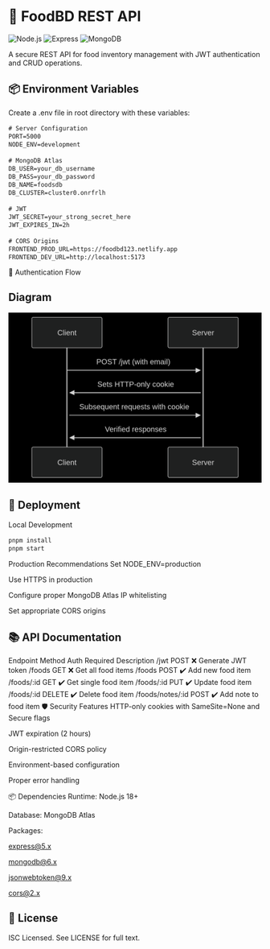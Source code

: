 # 🍔 FoodBD REST API

![Node.js](https://img.shields.io/badge/Node.js-18+-339933?logo=node.js&logoColor=white)
![Express](https://img.shields.io/badge/Express-5.x-000000?logo=express&logoColor=white)
![MongoDB](https://img.shields.io/badge/MongoDB-6.0+-47A248?logo=mongodb&logoColor=white)

A secure REST API for food inventory management with JWT authentication and CRUD operations.

 ## 📦 Environment Variables
Create a .env file in root directory with these variables:

```env
# Server Configuration
PORT=5000
NODE_ENV=development

# MongoDB Atlas
DB_USER=your_db_username
DB_PASS=your_db_password
DB_NAME=foodsdb
DB_CLUSTER=cluster0.onrfrlh

# JWT
JWT_SECRET=your_strong_secret_here
JWT_EXPIRES_IN=2h

# CORS Origins
FRONTEND_PROD_URL=https://foodbd123.netlify.app
FRONTEND_DEV_URL=http://localhost:5173
```
🔐 Authentication Flow

## Diagram
![alt text](server.png)

## 🚀 Deployment
Local Development
```bash
pnpm install
pnpm start
```
Production Recommendations
Set NODE_ENV=production

Use HTTPS in production

Configure proper MongoDB Atlas IP whitelisting

Set appropriate CORS origins

## 📚 API Documentation
Endpoint	Method	Auth Required	Description
/jwt	POST	❌	Generate JWT token
/foods	GET	❌	Get all food items
/foods	POST	✔️	Add new food item
/foods/:id	GET	✔️	Get single food item
/foods/:id	PUT	✔️	Update food item
/foods/:id	DELETE	✔️	Delete food item
/foods/notes/:id	POST	✔️	Add note to food item
🛡️ Security Features
HTTP-only cookies with SameSite=None and Secure flags

JWT expiration (2 hours)

Origin-restricted CORS policy

Environment-based configuration

Proper error handling

📦 Dependencies
Runtime: Node.js 18+

Database: MongoDB Atlas

Packages:

express@5.x

mongodb@6.x

jsonwebtoken@9.x

cors@2.x

## 📜 License
ISC Licensed. See LICENSE for full text.

